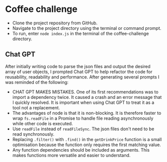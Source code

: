# Coffee challenge

- Clone the project repository from GitHub.
- Navigate to the project directory using the terminal or command prompt.
- To run, enter `node index.js` in the terminal of the coffee-challenge directory. 

## Chat GPT

After initially writing code to parse the json files and output the desired array of user objects, I prompted Chat GPT to help refactor the code for reusability, readability and performance. After generating several prompts I was reminded of the following:

- CHAT GPT MAKES MISTAKES. One of its first recommendations was to import a dependency twice. It caused a crash and an error message that I quickly resolved. It is important when using Chat GPT to treat it as a tool not a replacement. 
- The advantages of node is that it is non-blocking. It is therefore faster to wrap `fs.readFile` in a Promise to handle file reading asynchronously while other code is executed.
- Use `readFile` instead of `readFileSync`. The json files don't need to be read synchronously.
- Replacing `.filter()` with `.find()` in the `getDrinkPrice` function is a small optimisation because the function only requires the first matching value.
- Any function dependencies should be included as arguments. This makes functions more versatile and easier to understand.
